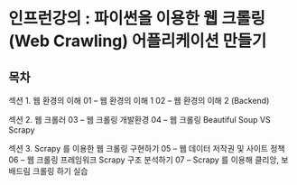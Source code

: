 인프런강의 : 파이썬을 이용한 웹 크롤링(Web Crawling) 어플리케이션 만들기
===============================================================

## 목차

섹션 1. 웹 환경의 이해
01 – 웹 환경의 이해 1
02 – 웹 환경의 이해 2 (Backend)

섹션 2. 웹 크롤러
03 – 웹 크롤링 개발환경
04 – 웹 크롤링 Beautiful Soup VS Scrapy

섹션 3. Scrapy 를 이용한 웹 크롤링 구현하기
05 – 웹 데이터 저작권 및 사이트 정책
06 – 웹 크롤링 프레임워크 Scrapy 구조 분석하기
07 – Scrapy 를 이용해 클리앙, 보배드림 크롤링 하기 실습
